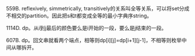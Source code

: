 559B. reflexively, simmetrically, transitively的关系叫全等关系，可以将set分成不相交的partition。因此把s和t都变成全等的最小字典序string。

1114D. dp。从i到j最后的颜色要么是i开始的一段，要么是j结束的一段。

607B. dp。回文串就看两个端点，相等则dp[i][j]=dp[i+1][j-1]，不相等则枚举中间从哪拆开。
